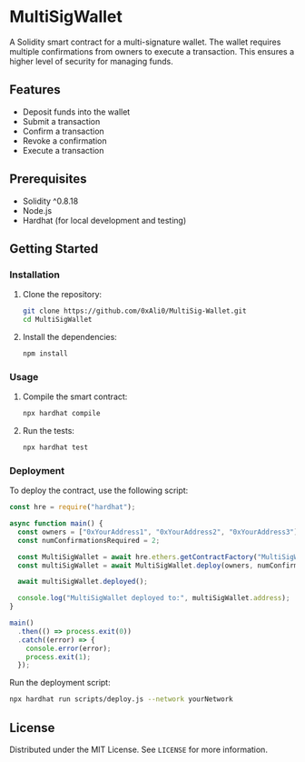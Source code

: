 # MultiSigWallet

A Solidity smart contract for a multi-signature wallet. The wallet requires multiple confirmations from owners to execute a transaction. This ensures a higher level of security for managing funds.

## Features

- Deposit funds into the wallet
- Submit a transaction
- Confirm a transaction
- Revoke a confirmation
- Execute a transaction

## Prerequisites

- Solidity ^0.8.18
- Node.js
- Hardhat (for local development and testing)

## Getting Started

### Installation

1. Clone the repository:
   ```sh
   git clone https://github.com/0xAli0/MultiSig-Wallet.git
   cd MultiSigWallet
   ```

2. Install the dependencies:
   ```sh
   npm install
   ```

### Usage

1. Compile the smart contract:
   ```sh
   npx hardhat compile
   ```

2. Run the tests:
   ```sh
   npx hardhat test
   ```

### Deployment

To deploy the contract, use the following script:

```javascript
const hre = require("hardhat");

async function main() {
  const owners = ["0xYourAddress1", "0xYourAddress2", "0xYourAddress3"];
  const numConfirmationsRequired = 2;

  const MultiSigWallet = await hre.ethers.getContractFactory("MultiSigWallet");
  const multiSigWallet = await MultiSigWallet.deploy(owners, numConfirmationsRequired);

  await multiSigWallet.deployed();

  console.log("MultiSigWallet deployed to:", multiSigWallet.address);
}

main()
  .then(() => process.exit(0))
  .catch((error) => {
    console.error(error);
    process.exit(1);
  });
```

Run the deployment script:
```sh
npx hardhat run scripts/deploy.js --network yourNetwork
```

## License

Distributed under the MIT License. See `LICENSE` for more information.
